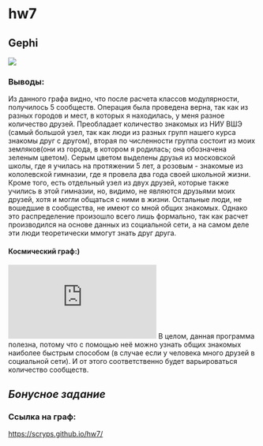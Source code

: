 # hw7
## Gephi
![](https://github.com/scryps/hw7/blob/master/%D0%A1%D0%BD%D0%B8%D0%BC%D0%BE%D0%BA.PNG)
### Выводы: 
Из данного графа видно, что после расчета классов модулярности, получилось 5 сообществ. Операция была проведена верна, так как из разных городов и мест, в которых я находилась, у меня разное количество друзей. Преобладает количество знакомых из НИУ ВШЭ (самый большой узел, так как люди из разных групп нашего курса знакомы друг с другом), вторая по численности группа состоит из моих земляков(они из города, в котором я родилась; она обозначена зеленым цветом). Серым цветом выделены друзья из московской школы, где я училась на протяжении 5 лет, а розовым - знакомые из кололевской гимназии, где я провела два года своей школьной жизни. Кроме того, есть отдельный узел из двух друзей, которые также учились в этой гимназии, но, видимо, не являются друзьями моих друзей, хотя и могли общаться с ними в жизни. Остальные люди, не вошедшие в сообщества, не имеют со мной общих знакомых. Однако это распределение произошло всего лишь формально, так как расчет производился на основе данных из социальной сети, а на самом деле эти люди теоретически ммогут знать друг друга.   

#### Космический граф:) 
![](https://github.com/scryps/hw7/blob/master/gephi.pdf)
В целом, данная программа полезна, потому что с помощью неё можно узнать общих знакомых наиболее быстрым способом (в случае если у человека много друзей в социальной сети). И от этого соответственно будет варьироваться количество сообществ. 

## _Бонусное задание_
### Ссылка на граф: 
https://scryps.github.io/hw7/
